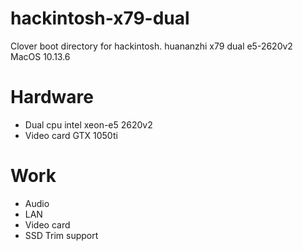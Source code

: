# hackintosh-x79-dual
Clover boot directory for hackintosh. huananzhi x79 dual e5-2620v2 MacOS 10.13.6

# Hardware
- Dual cpu intel xeon-e5 2620v2
- Video card GTX 1050ti

# Work
- Audio
- LAN
- Video card
- SSD Trim support
